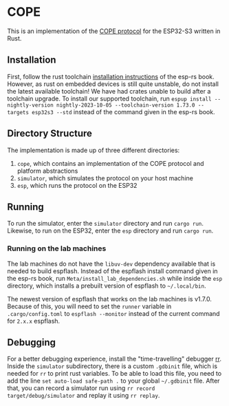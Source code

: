 # COPE

This is an implementation of the [COPE protocol](https://dl.acm.org/doi/abs/10.1145/1159913.1159942) for the ESP32-S3 written in Rust.

## Installation

First, follow the rust toolchain [installation instructions](https://esp-rs.github.io/book/installation/index.html) of the esp-rs book. However, as rust on embedded devices is still quite unstable, do not install the latest available toolchain! We have had crates unable to build after a toolchain upgrade. To install our supported toolchain, run `espup install --nightly-version nightly-2023-10-05 --toolchain-version 1.73.0 --targets esp32s3 --std` instead of the command given in the esp-rs book.

## Directory Structure

The implementation is made up of three different directories:

1. `cope`, which contains an implementation of the COPE protocol and platform abstractions
2. `simulator`, which simulates the protocol on your host machine
3. `esp`, which runs the protocol on the ESP32

## Running

To run the simulator, enter the `simulator` directory and run `cargo run`. Likewise, to run on the ESP32, enter the `esp` directory and run `cargo run`.

### Running on the lab machines

The lab machines do not have the `libuv-dev` dependency available that is needed to build espflash. Instead of the espflash install command given in the esp-rs book, run `Meta/install_lab_dependencies.sh` while inside the `esp` directory, which installs a prebuilt version of espflash to `~/.local/bin`.

The newest version of espflash that works on the lab machines is v1.7.0. Because of this, you will need to set the `runner` variable in `.cargo/config.toml` to `espflash --monitor` instead of the current command for `2.x.x` espflash.

## Debugging

For a better debugging experience, install the "time-travelling" debugger [rr](https://rr-project.org/). Inside the `simulator` subdirectory, there is a custom `.gdbinit` file, which is needed for `rr` to print rust variables. To be able to load this file, you need to add the line `set auto-load safe-path .` to your global `~/.gdbinit` file. After that, you can record a simulator run using `rr record target/debug/simulator` and replay it using `rr replay`.
